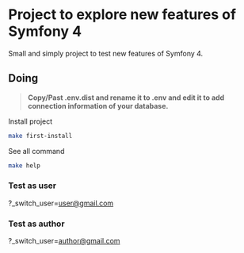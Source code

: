 # Project to explore new features of Symfony 4

Small and simply project to test new features of Symfony 4.

## Doing

> **Copy/Past .env.dist and rename it to .env and edit it to add connection information of your database.**

Install project
```sh
make first-install
```

See all command
```sh
make help
```

### Test as user
?_switch_user=user@gmail.com

### Test as author
?_switch_user=author@gmail.com


